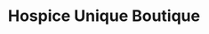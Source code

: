 ---
title: "Hospice Unique Boutique"
url: /ashland/hospice-unique-boutique/
shop: Gebrauchtwaren
---